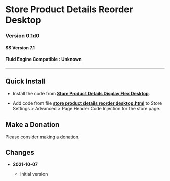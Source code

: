 # Store Product Details Reorder Desktop

### Version 0.1d0

#### SS Version 7.1

#### Fluid Engine Compatible : Unknown

---

## Quick Install

* Install the code from
  **[Store Product Details Display Flex Desktop](https://github.com/tomsWebConsulting/twcsl/tree/main/v7.1/Store%20Product%20Details%20Display%20Flex%20Desktop#store-product-details-display-flex-desktop)**.
  
* Add code from file
  **[store product details reorder desktop.html](store%20product%20details%20reorder%20desktop.html#L1)**
  to Store Settings > Advanced > Page Header Code Injection for the store page.

## Make a Donation

Please consider
[making a donation](https://github.com/tomsWebConsulting/twcsl#make-a-donation).

## Changes

<!-- * **2021-08-02**

  * fix minor documentation issues
  * bumped version to 0.1d1
  -->
* **2021-10-07**

  * initial version
